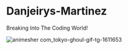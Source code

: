 # Danjeirys-Martinez
Breaking Into The Coding World!
 
![animesher com_tokyo-ghoul-gif-tg-1611653](https://user-images.githubusercontent.com/113637758/209433939-0a6b28de-40e4-4fac-8fba-6ae47133372d.gif)
